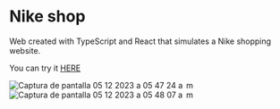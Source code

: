 # Nike shop

Web created with TypeScript and React that simulates a Nike shopping website.

You can try it [HERE](https://nike-shop-sepia.vercel.app/)


![Captura de pantalla 05 12 2023 a 05 47 24 a  m](https://github.com/carlosazeta/nike-shop/assets/78436847/2b775f2c-ad72-4059-8843-353d3351d8e1)
![Captura de pantalla 05 12 2023 a 05 48 07 a  m](https://github.com/carlosazeta/nike-shop/assets/78436847/5b1ba370-7c47-433c-add1-d19a9855860b)
